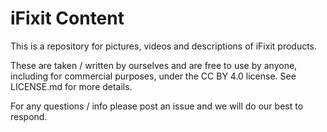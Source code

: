 # iFixit Content
This is a repository for pictures, videos and descriptions of iFixit products.

These are taken / written by ourselves and are free to use by anyone, including for commercial purposes, under the CC BY 4.0 license. See LICENSE.md for more details.

For any questions / info please post an issue and we will do our best to respond.
